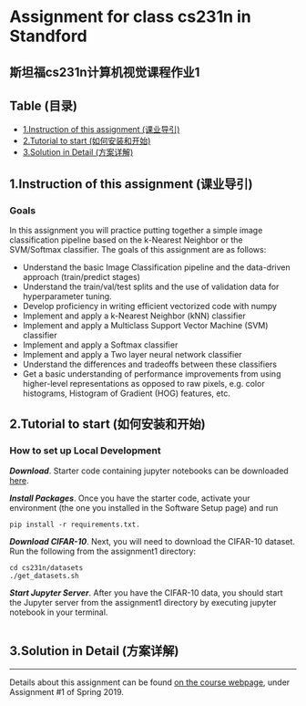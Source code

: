 # Assignment for class cs231n in Standford
## 斯坦福cs231n计算机视觉课程作业1 
## Table (目录)
- [1.Instruction of this assignment (课业导引)](#Instruction)
- [2.Tutorial to start (如何安装和开始)](#Tutorial)
- [3.Solution in Detail (方案详解)](#DetailedSolution)
## 1.Instruction of this assignment (课业导引) <a name = "Instruction"></a>
### Goals
In this assignment you will practice putting together a simple image classification pipeline based on the k-Nearest Neighbor or the SVM/Softmax classifier. The goals of this assignment are as follows:
- Understand the basic Image Classification pipeline and the data-driven approach (train/predict stages)
- Understand the train/val/test splits and the use of validation data for hyperparameter tuning.
- Develop proficiency in writing efficient vectorized code with numpy
- Implement and apply a k-Nearest Neighbor (kNN) classifier
- Implement and apply a Multiclass Support Vector Machine (SVM) classifier
- Implement and apply a Softmax classifier
- Implement and apply a Two layer neural network classifier
- Understand the differences and tradeoffs between these classifiers
- Get a basic understanding of performance improvements from using higher-level representations as opposed to raw pixels, e.g. color histograms, Histogram of Gradient (HOG) features, etc.
## 2.Tutorial to start (如何安装和开始) <a name = "Tutorial"></a>
### How to set up Local Development
___Download___. Starter code containing jupyter notebooks can be downloaded [here](https://cs231n.github.io/assignments/2020/assignment1_jupyter.zip).

___Install Packages___. Once you have the starter code, activate your environment (the one you installed in the Software Setup page) and run 
```
pip install -r requirements.txt.
```

___Download CIFAR-10___. Next, you will need to download the CIFAR-10 dataset. Run the following from the assignment1 directory:
```
cd cs231n/datasets
./get_datasets.sh
```
___Start Jupyter Server___. After you have the CIFAR-10 data, you should start the Jupyter server from the assignment1 directory by executing jupyter notebook in your terminal.
```
```
## 3.Solution in Detail (方案详解) <a name = "DetailedSolution"></a>

***
Details about this assignment can be found [on the course webpage](http://cs231n.github.io/), under Assignment #1 of Spring 2019.
